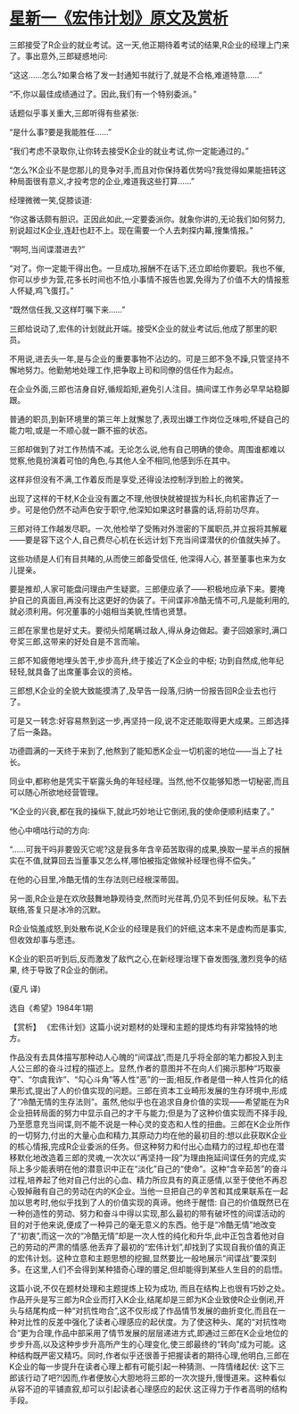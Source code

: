# [星新一《宏伟计划》原文及赏析](https://www.vrrw.net/wx/15418.html)

三郎接受了R企业的就业考试。这一天,他正期待着考试的结果,R企业的经理上门来了。事出意外,三郎疑惑地问:

“这这……怎么?如果合格了发一封通知书就行了,就是不合格,难道特意……”

“不,你以最佳成绩通过了。因此,我们有一个特别委派。”

话题似乎事关重大,三郎听得有些紧张:

“是什么事?要是我能胜任……”

“我们考虑不录取你,让你转去接受K企业的就业考试,你一定能通过的。”

“怎么?K企业不是您那儿的竞争对手,而且对你保持着优势吗?我觉得如果能扭转这种局面很有意义,才投考您的企业,难道我这些打算……”

经理微微一笑,促膝谈道:

“你这番话颇有胆识。正因此如此,一定要委派你。就象你讲的,无论我们如何努力,别说超过K企业,连赶也赶不上。现在需要一个人去刺探内幕,搜集情报。”

“啊呵,当间谍潜进去?”

“对了。你一定能干得出色。一旦成功,报酬不在话下,还立即给你要职。我也不催,你可以步步为营,花多长时间也不怕,小事情不报告也罢,免得为了价值不大的情报惹人怀疑,鸡飞蛋打。”

“既然信任我,又这样叮嘱下来……”

三郎给说动了,宏伟的计划就此开端。接受K企业的就业考试后,他成了那里的职员。

不用说,进去头一年,是与企业的重要事物不沾边的。可是三郎不急不躁,只管坚持不懈地努力。他勤勉地处理工作,把争取上司和同僚的信任作为起点。

在企业外面,三郎也洁身自好,循规蹈矩,避免引人注目。搞间谍工作务必早早站稳脚跟。

普通的职员,到新环境里的第三年上就懈怠了,表现出嫌工作岗位乏味啦,怀疑自己的能力啦,或是一不顺心就一蹶不振的状态。

三郎却做到了对工作热情不减。无论怎么说,他有自己明确的使命。周围谁都难以觉察,他竟扮演着可怕的角色,与其他人全不相同,他感到乐在其中。

这样非但没有不满,工作着反而是享受,还得设法控制浮到脸上的微笑。

出现了这样的干材,K企业没有置之不理,他很快就被提拔为科长,向机密靠近了一步。可是他仍然不动声色安于职守,他深知如果这时暴露的话,将前功尽弃。

三郎对待工作越发尽职。一次,他检举了受贿对外泄密的下属职员,并立报将其解雇——要是容下这个人,自己费尽心机在长远计划下充当间谍潜伏的价值就失掉了。

这些功绩是人们有目共睹的,从而使三郎备受信任, 他深得人心, 甚至董事也来为女儿提亲。

要是推却,人家可能盘问理由产生疑窦。三郎便应承了——积极地应承下来。要掩护自己的真面目,再没有比这更好的伪装了。干间谍非冷酷无情不可,凡是能利用的,就必须利用。何况董事的小姐相当美貌,性情也贤慧。

三郎在家里也是好丈夫。要彻头彻尾瞒过敌人,得从身边做起。妻子回娘家时,满口夸奖三郎,这带来的好处自是不言而喻。

三郎不知疲倦地埋头苦干,步步高升,终于接近了K企业的中枢; 功到自然成,他年纪轻轻,就具备了出席董事会议的资格。

三郎想,K企业的全貌大致能摸清了,及早告一段落,归纳一份报告回R企业去也行了。

可是又一转念:好容易熬到这一步,再坚持一段,说不定还能取得更大成果。三郎选择了后一条路。

功德圆满的一天终于来到了,他熬到了能知悉K企业一切机密的地位——当上了社长。

同业中,都称他是凭实干崭露头角的年轻经理。当然,他不仅能够知悉一切秘密,而且可以随心所欲地经营管理。

“K企业的兴衰,都在我的操纵下,就此巧妙地让它倒闭,我的使命便顺利结束了。”

他心中嘀咕行动的方向:

“……可我干吗非要毁灭它呢?这是我多年含辛茹苦取得的成果,换取一星半点的报酬实在不值,就算回去当董事又怎么样,哪怕被指定做候补经理也得不偿失。”

在他的心目里,冷酷无情的生存法则已经根深蒂固。

另一面,R企业是在欢欣鼓舞地静观待变,然而时光荏苒,仍见不到任何反映。私下去联络,答复只是冰冷的沉默。

R企业恼羞成怒,到处散布说,K企业的经理是我们的奸细,这本来不是虚构而是事实,但收效却事与愿违。

K企业的职员听到后,反而激发了敌忾之心,在新经理治理下奋发图强,激烈竞争的结果, 终于导致了R企业的倒闭。

(夏凡 译)

选自《希望》1984年1期



【赏析】 《宏伟计划》这篇小说对题材的处理和主题的提炼均有非常独特的地方。

作品没有去具体描写那种动人心魄的“间谍战”,而是几乎将全部的笔力都投入到主人公三郎的奋斗过程的描述上。显然,作者的意图并不在向人们揭示那种“巧取豪夺”、“尔虞我诈”、“勾心斗角”等人性“恶”的一面;相反,作者是借一种人性异化的结果形式,提出了人的价值实现的问题。三郎在资本工业畸形发展的生存环境中,形成了“冷酷无情的生存法则”。虽然,他似乎也在追求自身价值的实现——希望能在为R企业扭转局面的努力中显示自己的才干与能力;但是为了这种价值实现而不择手段,乃至愿意充当间谍,则不能不说是一种心灵的变态和人性的扭曲。三郎在K企业所作的一切努力,付出的大量心血和精力,其原动力均在他的最初目的:想以此获取K企业的核心情报,完成R企业委派的任务。但这种努力和付出心血精力的过程,却也在潜移默化地改造着三郎的灵魂,一次次以“再坚持一段”为理由拖延间谍任务的完成,实际上多少能表明在他的潜意识中正在“淡化”自己的“使命”。这种“含辛茹苦”的奋斗过程,培养起了他对自己付出的心血、精力所应具有的真正感情,以至于使他不再忍心毁掉融有自己的劳动在内的K企业。当他一旦把自己的辛苦和其成果联系在一起加以思考时,他似乎找到了人的价值实现的真谛。他终于醒悟: 自己的价值既然已在一种创造性的劳动、努力和奋斗中得以实现,那么最初的带有破坏性的间谍活动的目的对于他来说,便成了一种异己的毫无意义的东西。他于是“冷酷无情”地改变了“初衷”,而这一次的“冷酷无情”却是一次人性的纯化和升华,此中正包含着他对自己的劳动的严肃的情感.他丢弃了最初的“宏伟计划”,却找到了实现自我价值的真正的宏伟计划。这种立意和主题思想的挖掘,显然要比一般地展示“间谍战”要深刻多。在这里,人们不会得到某种猎奇心理的餍足,但却能得到某些人生目的的启悟。

这篇小说,不仅在题材处理和主题提炼上较为成功, 而且在结构上也很有巧妙之处。作品开头是写三郎为R企业而打入K企业,结尾却是三郎为K企业致使R企业倒闭,开头与结尾构成一种“对抗性吻合”,这不仅形成了作品情节发展的曲折变化,而且在一种对比性的反差中强化了读者心理感应的起伏度。为了使这种头、尾的“对抗性吻合”更为合理,作品中部采用了情节发展的层层递进方式,即通过三郎在K企业地位的步步升高,以及这种步步升高所产生的心理变化,使三郎最终的“转向”成为可能。这种结构既严密又精巧。同时,作者似乎还很善于把握读者的期待心理,他明白,三郎在K企业的每一步提升在读者心理上都有可能引起一种猜测、一阵情绪起伏: 这下三郎该行动了吧?!因而,作者便放心大胆地将三郎的一次次提升,慢慢道来。这种看似从容不迫的平铺直叙,却可以引起读者心理感应的起伏.这正得力于作者高明的结构手段。


